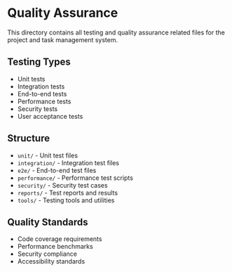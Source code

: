 # Quality Assurance

This directory contains all testing and quality assurance related files for the project and task management system.

## Testing Types
- Unit tests
- Integration tests
- End-to-end tests
- Performance tests
- Security tests
- User acceptance tests

## Structure
- `unit/` - Unit test files
- `integration/` - Integration test files
- `e2e/` - End-to-end test files
- `performance/` - Performance test scripts
- `security/` - Security test cases
- `reports/` - Test reports and results
- `tools/` - Testing tools and utilities

## Quality Standards
- Code coverage requirements
- Performance benchmarks
- Security compliance
- Accessibility standards